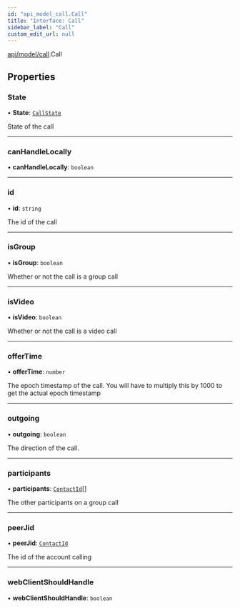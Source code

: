 ```yaml
---
id: "api_model_call.Call"
title: "Interface: Call"
sidebar_label: "Call"
custom_edit_url: null
---
```


[api/model/call](/api/modules/api_model_call.md).Call

## Properties

### State

• **State**: [`CallState`](/api/enums/api_model_call.CallState.md)

State of the call

___

### canHandleLocally

• **canHandleLocally**: `boolean`

___

### id

• **id**: `string`

The id of the call

___

### isGroup

• **isGroup**: `boolean`

Whether or not the call is a group call

___

### isVideo

• **isVideo**: `boolean`

Whether or not the call is a video call

___

### offerTime

• **offerTime**: `number`

The epoch timestamp of the call. You will have to multiply this by 1000 to get the actual epoch timestamp

___

### outgoing

• **outgoing**: `boolean`

The direction of the call.

___

### participants

• **participants**: [`ContactId`](/api/types/api_model_aliases.ContactId.md)[]

The other participants on a group call

___

### peerJid

• **peerJid**: [`ContactId`](/api/types/api_model_aliases.ContactId.md)

The id of the account calling

___

### webClientShouldHandle

• **webClientShouldHandle**: `boolean`
